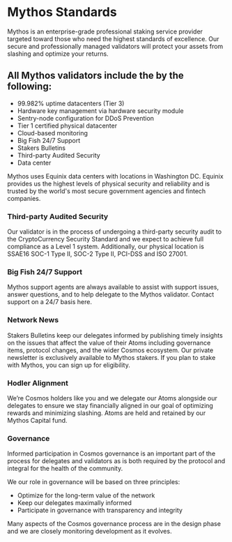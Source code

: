 # Mythos Standards

Mythos is an enterprise-grade professional staking service provider targeted toward those who need the highest standards of excellence. Our secure and professionally managed validators will protect your assets from slashing and optimize your returns. 

## All Mythos validators include the by the following:

* 99.982% uptime datacenters (Tier 3)
* Hardware key management via hardware security module
* Sentry-node configuration for DDoS Prevention
* Tier 1 certified physical datacenter
* Cloud-based monitoring
* Big Fish 24/7 Support
* Stakers Bulletins
* Third-party Audited Security
* Data center

Mythos uses Equinix data centers with locations in Washington DC. Equinix provides us the highest levels of physical security and reliability and is trusted by the world's most secure government agencies and fintech companies.

### Third-party Audited Security

Our validator is in the process of undergoing a third-party security audit to the CryptoCurrency Security Standard and we expect to achieve full compliance as a Level 1 system. Additionally, our physical location is SSAE16 SOC-1 Type II, SOC-2 Type II, PCI-DSS and ISO 27001.

### Big Fish 24/7 Support
Mythos support agents are always available to assist with support issues, answer questions, and to help delegate to the Mythos validator. Contact support on a 24/7 basis here.

### Network News
Stakers Bulletins keep our delegates informed by publishing timely insights on the issues that affect the value of their Atoms including governance items, protocol changes, and the wider Cosmos ecosystem. Our private newsletter is exclusively available to Mythos stakers. If you plan to stake with Mythos, you can sign up for eligibility.

### Hodler Alignment
We’re Cosmos holders like you and we delegate our Atoms alongside our delegates to ensure we stay financially aligned in our goal of optimizing rewards and minimizing slashing. Atoms are held and retained by our Mythos Capital fund.

### Governance
Informed participation in Cosmos governance is an important part of the process for delegates and validators as is both required by the protocol and integral for the health of the community.

We our role in governance will be based on three principles:

* Optimize for the long-term value of the network
* Keep our delegates maximally informed
* Participate in governance with transparency and integrity

Many aspects of the Cosmos governance process are in the design phase and we are closely monitoring development as it evolves.

<br/> <br/>